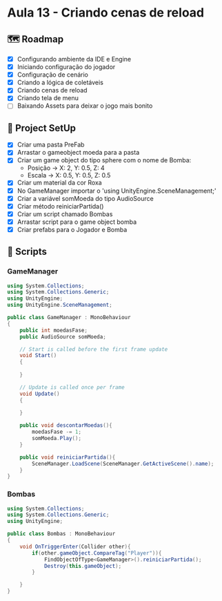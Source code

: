 # Aula 13 - Criando cenas de reload
## 🗺️ Roadmap
- [x] Configurando ambiente da IDE e Engine
- [x] Iniciando configuração do jogador
- [x] Configuração de cenário
- [x] Criando a lógica de coletáveis
- [x] Criando cenas de reload
- [x] Criando tela de menu
- [ ] Baixando Assets para deixar o jogo mais bonito

## 🔧 Project SetUp

- [x] Criar uma pasta PreFab
- [x] Arrastar o gameobject moeda para a pasta
- [x] Criar um game object do tipo sphere com o nome de Bomba:
    - Posição → X: 2, Y: 0.5, Z: 4
    - Escala → X: 0.5, Y: 0.5, Z: 0.5
- [x] Criar um material da cor Roxa
- [x] No GameManager importar o 'using UnityEngine.SceneManagement;'
- [x] Criar a variável somMoeda do tipo AudioSource
- [x] Criar método reiniciarPartida()
- [x] Criar um script chamado Bombas
- [x] Arrastar script para o game object bomba
- [x] Criar prefabs para o Jogador e Bomba

## 📝 Scripts
### GameManager

``` C#
using System.Collections;
using System.Collections.Generic;
using UnityEngine;
using UnityEngine.SceneManagement;

public class GameManager : MonoBehaviour
{
    public int moedasFase;
    public AudioSource somMoeda;

    // Start is called before the first frame update
    void Start()
    {
        
    }

    // Update is called once per frame
    void Update()
    {
        
    }

    public void descontarMoedas(){
        moedasFase -= 1;
        somMoeda.Play();
    }

    public void reiniciarPartida(){
        SceneManager.LoadScene(SceneManager.GetActiveScene().name);
    }
}
```

### Bombas

``` C#
using System.Collections;
using System.Collections.Generic;
using UnityEngine;

public class Bombas : MonoBehaviour
{
    void OnTriggerEnter(Collider other){
        if(other.gameObject.CompareTag("Player")){
            FindObjectOfType<GameManager>().reiniciarPartida();
            Destroy(this.gameObject);
        }

    }
}
```
